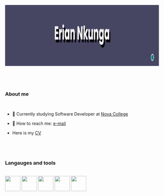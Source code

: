 <img src= "banner1.png" height = 200/> 

#

<br>


### About me 

<br>

- 🏫  Currently studying Software Developer at [Nova College](https://www.novacollege.nl/) 
  
- 📧 How to reach me: [e-mail](mailto:enkunga417@student.novacollege.nl)
  
-  Here is my [CV](https://flowcv.com/resume/bww08p1s15)
#
<br>

### Langauges and tools
<br>
<img src="https://cdn.jsdelivr.net/gh/devicons/devicon/icons/csharp/csharp-original.svg" width="50" height="50"/>
<img src="https://cdn.jsdelivr.net/gh/devicons/devicon/icons/php/php-original.svg" width="50" height="50"/>
<img src="https://cdn.jsdelivr.net/gh/devicons/devicon/icons/html5/html5-plain-wordmark.svg" width="50" height="50" />

<img src="https://cdn.jsdelivr.net/gh/devicons/devicon/icons/css3/css3-plain-wordmark.svg" width = "50" height= "50"/>
<img src="https://cdn.jsdelivr.net/gh/devicons/devicon/icons/bootstrap/bootstrap-original-wordmark.svg" width = "50" height= "50"/>
          
          
          
